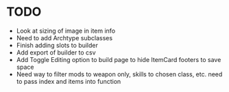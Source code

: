 # TODO

- Look at sizing of image in item info
- Need to add Archtype subclasses
- Finish adding slots to builder
- Add export of builder to csv
- Add Toggle Editing option to build page to hide ItemCard footers to save space
- Need way to filter mods to weapon only, skills to chosen class, etc. need to pass index and items into function
